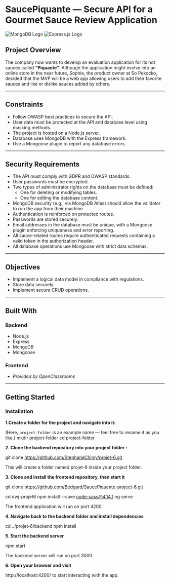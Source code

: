 # SaucePiquante — Secure API for a Gourmet Sauce Review Application

![MongoDB Logo](https://webassets.mongodb.com/_com_assets/cms/mongodb-logo-rgb-j6w271g1xn.jpg)
![Express.js Logo](https://upload.wikimedia.org/wikipedia/commons/6/64/Expressjs.png)


## Project Overview

The company now wants to develop an evaluation application for its hot sauces called **“Piquante”**. Although the application might evolve into an online store in the near future, Sophie, the product owner at So Pekocko, decided that the MVP will be a web app allowing users to add their favorite sauces and like or dislike sauces added by others.

---

## Constraints

- Follow OWASP best practices to secure the API.
- User data must be protected at the API and database level using masking methods.
- The project is hosted on a Node.js server.
- Database uses MongoDB with the Express framework.
- Use a Mongoose plugin to report any database errors.

---

## Security Requirements

- The API must comply with GDPR and OWASP standards.
- User passwords must be encrypted.
- Two types of administrator rights on the database must be defined:
  - One for deleting or modifying tables.
  - One for editing the database content.
- MongoDB security (e.g., via MongoDB Atlas) should allow the validator to run the app from their machine.
- Authentication is reinforced on protected routes.
- Passwords are stored securely.
- Email addresses in the database must be unique, with a Mongoose plugin enforcing uniqueness and error reporting.
- All sauce-related routes require authenticated requests containing a valid token in the authorization header.
- All database operations use Mongoose with strict data schemas.

---

## Objectives

- Implement a logical data model in compliance with regulations.
- Store data securely.
- Implement secure CRUD operations.

---

## Built With

### Backend

- Node.js  
- Express  
- MongoDB  
- Mongoose  

### Frontend

- *Provided by OpenClassrooms*
---

## Getting Started

### Installation

**1.Create a folder for the project and navigate into it:**

(Here, `project-folder` is an example name — feel free to rename it as you like.)
mkdir project-folder
cd project-folder

**2. Clone the backend repository into your project folder :**

git clone https://github.com/StephaneChimy/projet-6.git

This will create a folder named projet-6 inside your project folder.

**3. Clone and install the frontend repository, then start it**

git clone https://github.com/Bedgard/SaucePiquante-project-6.git

cd dwj-projet6
npm install --save node-sass@4.14.1
ng serve

The frontend application will run on port 4200.

**4. Navigate back to the backend folder and install dependencies**

cd ../projet-6/backend
npm install

**5. Start the backend server**

npm start

The backend server will run on port 3000.

**6. Open your browser and visit**

http://localhost:4200/ to start interacting with the app.









